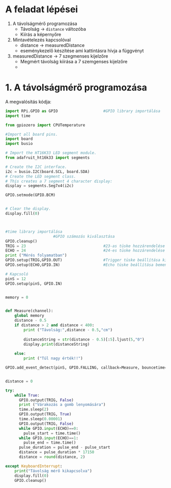# A feladat lépései
1. A távolságmérő programozása
    - Távolság -> `distance` változóba
    - Kiírás a képernyőre
2. Mintavételezés kapcsolóval
    - distance -> measuredDistance
    - eseménykezelő készítése ami kattintásra hívja a függvényt
3. measuredDistance -> 7 szegmenses kijelzőre
    - Megmért távolság kiírása a 7 szemgenses kijelzőre
    - 
# 1. A távolságmérő programozása

A megvalósítás kódja: 
```py
import RPi.GPIO as GPIO                    #GPIO library importálása
import time

from gpiozero import CPUTemperature

#Import all board pins.
import board
import busio

# Import the HT16K33 LED segment module.
from adafruit_ht16k33 import segments

# Create the I2C interface.
i2c = busio.I2C(board.SCL, board.SDA)
# Create the LED segment class.
# This creates a 7 segment 4 character display:
display = segments.Seg7x4(i2c)

GPIO.setmode(GPIO.BCM)


# Clear the display.
display.fill(0)



#time library importálása
                     #GPIO számozás kiválasztása
GPIO.cleanup()
TRIG = 23                                  #23-as tüske hozzárendelése a TRIG kimenethez
ECHO = 24                                  #24-es tüske hozzárendelése az ECHO bemenethez
print ("Mérés folyamatban")
GPIO.setup(TRIG,GPIO.OUT)                  #Trigger tüske beállítása kimenetnek
GPIO.setup(ECHO,GPIO.IN)                   #Echo tüske beállítása bemenetnek

# Kapcsoló
pinS = 12
GPIO.setup(pinS, GPIO.IN)


memory = 0


def Measure(channel):
    global memory
    distance - 0.5
    if distance > 2 and distance < 400:      
        print ("Távolság:",distance - 0.5,"cm")
        
        distanceString = str(distance - 0.5)[:5].ljust(5,"0")                             
        display.print(distanceString) 
        
    else:
        print ("Túl nagy érték!!")

GPIO.add_event_detect(pinS, GPIO.FALLING, callback=Measure, bouncetime=500)


distance = 0

try:
    while True:
      GPIO.output(TRIG, False)                
      print ("Várakozás a gomb lenyomására")
      time.sleep(2)                            
      GPIO.output(TRIG, True)                  
      time.sleep(0.00001)                      
      GPIO.output(TRIG, False)                 
      while GPIO.input(ECHO)==0:               
        pulse_start = time.time()              
      while GPIO.input(ECHO)==1:               
        pulse_end = time.time()                 
      pulse_duration = pulse_end - pulse_start 
      distance = pulse_duration * 17150        
      distance = round(distance, 2)            

except KeyboardInterrupt:
    print("Távolság mérő kikapcsolva")
    display.fill(0)
    GPIO.cleanup()


```